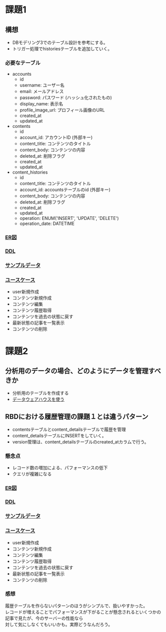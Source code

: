 # 課題1
## 構想
- DBモデリング3でのテーブル設計を参考にする。
- トリガー処理でhistoriesテーブルを追加していく。
### 必要なテーブル
- accounts
    - id
    - username: ユーザー名
    - email: メールアドレス
    - password: パスワード (ハッシュ化されたもの)
    - display_name: 表示名
    - profile_image_url: プロフィール画像のURL
    - created_at
    - updated_at
- contents
    - id
    - account_id: アカウントID (外部キー)
    - content_title: コンテンツのタイトル
    - content_body: コンテンツの内容
    - deleted_at: 削除フラグ
    - created_at
    - updated_at
- content_histories
    - id
    - content_title: コンテンツのタイトル
    - account_id: accountsテーブルのid (外部キー)
    - content_body: コンテンツの内容
    - deleted_at: 削除フラグ
    - created_at
    - updated_at
    - operation: ENUM('INSERT', 'UPDATE', 'DELETE')
    - operation_date: DATETIME

### [ER図](./01_ER%E5%9B%B3.wsd)
### [DDL](./01_DDL.sql)
### [サンプルデータ](./01_DML_sample_data.sql)
### [ユースケース](./01_DML_use_case.sql)
- user新規作成
- コンテンツ新規作成
- コンテンツ編集
- コンテンツ履歴取得
- コンテンツを過去の状態に戻す
- 最新状態の記事を一覧表示
- コンテンツの削除

# 課題2
## 分析用のデータの場合、どのようにデータを管理すべきか
- 分析用のテーブルを作成する
- [データウェアハウスを使う](https://moltsinc.co.jp/data-strategy/9804/)

## RBDにおける履歴管理の課題１とは違うパターン
- contentsテーブルとcontent_detailsテーブルで履歴を管理
- content_detailsテーブルにINSERTをしていく。
- version管理は、content_detailsテーブルのcreated_atカラムで行う。
### 懸念点
- レコード数の増加による、パフォーマンスの低下
- クエリが複雑になる
### [ER図](./02_ER%E5%9B%B3.wsd)
### [DDL](./02_DDL.sql)
### [サンプルデータ](./02_DML_sample_data.sql)
### [ユースケース](./02_DML_use_case.sql)
- user新規作成
- コンテンツ新規作成
- コンテンツ編集
- コンテンツ履歴取得
- コンテンツを過去の状態に戻す
- 最新状態の記事を一覧表示
- コンテンツの削除

### 感想
履歴テーブルを作らないパターンのほうがシンプルで、扱いやすかった。  
レコードが増えることでパフォーマンスが下がることが懸念されるといくつかの記事で見たが、今のサーバーの性能なら  
対して気にしなくてもいいかも。実際どうなんだろう。